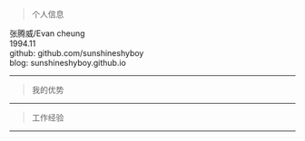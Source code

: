 > 个人信息

张腾威/Evan cheung  
1994.11  
github: github.com/sunshineshyboy  
blog: sunshineshyboy.github.io  

---

> 我的优势

---

> 工作经验

---
